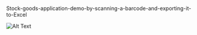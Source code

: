 # 
Stock-goods-application-demo-by-scanning-a-barcode-and-exporting-it-to-Excel


![Alt Text](https://github.com/kynov007/Stock-goods-application-demo-by-scanning-a-barcode-and-exporting-it-to-Excel/blob/main/image/20221229-214630-571.gif)


